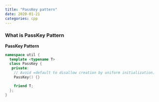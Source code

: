 ```yaml
---
title: "PassKey pattern"
date: 2020-01-21
categories: cpp
---
```


### What is PassKey Pattern

**PassKey Pattern**

```c++
namespace util {
  template <typename T>
  class PassKey {
   private:
    // Avoid =default to disallow creation by uniform initialization.
    PassKey() {}

    friend T;
  };
}
```
